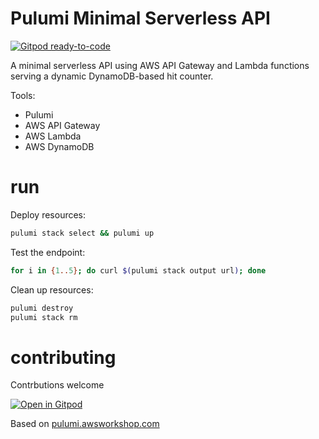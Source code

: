 # Pulumi Minimal Serverless API 

[![Gitpod ready-to-code](https://img.shields.io/badge/Gitpod-ready--to--code-908a85?logo=gitpod)](https://gitpod.io/#https://github.com/binzcodes/pulumi-minimal-dynamodb-api)


A minimal serverless API using AWS API Gateway and Lambda functions serving a dynamic DynamoDB-based hit counter.

Tools:
- Pulumi
- AWS API Gateway
- AWS Lambda
- AWS DynamoDB

# run

Deploy resources:
```bash
pulumi stack select && pulumi up
```

Test the endpoint:
```bash
for i in {1..5}; do curl $(pulumi stack output url); done
```

Clean up resources:
```bash
pulumi destroy
pulumi stack rm
```

# contributing

Contrbutions welcome

[![Open in Gitpod](https://gitpod.io/button/open-in-gitpod.svg)](https://gitpod.io/#https://github.com/binzcodes/pulumi-minimal-dynamodb-api)


Based on [pulumi.awsworkshop.com](https://pulumi.awsworkshop.io/additional-content/120_serverless_application_patterns/1_new_project.html)
